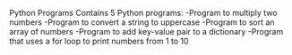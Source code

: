 Python Programs
Contains 5 Python programs:
 -Program to multiply two numbers
 -Program to convert a string to uppercase
 -Program to sort an array of numbers
 -Program to add key-value pair to a dictionary
 -Program that uses a for loop to print numbers from 1 to 10
